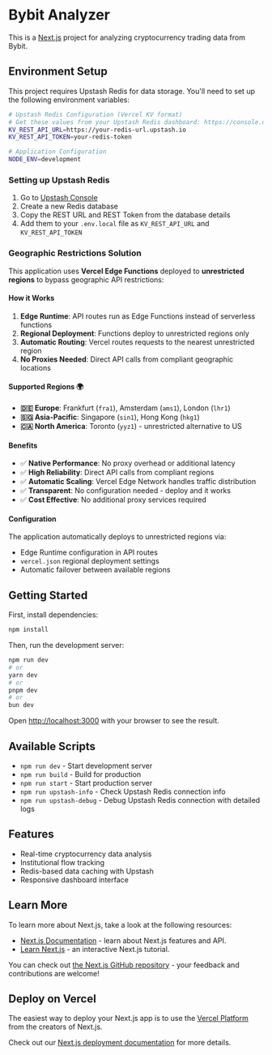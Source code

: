 # Bybit Analyzer

This is a [Next.js](https://nextjs.org) project for analyzing cryptocurrency trading data from Bybit.

## Environment Setup

This project requires Upstash Redis for data storage. You'll need to set up the following environment variables:

```bash
# Upstash Redis Configuration (Vercel KV format)
# Get these values from your Upstash Redis dashboard: https://console.upstash.com/redis
KV_REST_API_URL=https://your-redis-url.upstash.io
KV_REST_API_TOKEN=your-redis-token

# Application Configuration
NODE_ENV=development
```

### Setting up Upstash Redis

1. Go to [Upstash Console](https://console.upstash.com/redis)
2. Create a new Redis database
3. Copy the REST URL and REST Token from the database details
4. Add them to your `.env.local` file as `KV_REST_API_URL` and `KV_REST_API_TOKEN`

### Geographic Restrictions Solution

This application uses **Vercel Edge Functions** deployed to **unrestricted regions** to bypass geographic API restrictions:

#### **How it Works**
1. **Edge Runtime**: API routes run as Edge Functions instead of serverless functions
2. **Regional Deployment**: Functions deploy to unrestricted regions only
3. **Automatic Routing**: Vercel routes requests to the nearest unrestricted region
4. **No Proxies Needed**: Direct API calls from compliant geographic locations

#### **Supported Regions** 🌍
- **🇩🇪 Europe**: Frankfurt (`fra1`), Amsterdam (`ams1`), London (`lhr1`)
- **🇸🇬 Asia-Pacific**: Singapore (`sin1`), Hong Kong (`hkg1`)
- **🇨🇦 North America**: Toronto (`yyz1`) - unrestricted alternative to US

#### **Benefits**
- ✅ **Native Performance**: No proxy overhead or additional latency
- ✅ **High Reliability**: Direct API calls from compliant regions
- ✅ **Automatic Scaling**: Vercel Edge Network handles traffic distribution
- ✅ **Transparent**: No configuration needed - deploy and it works
- ✅ **Cost Effective**: No additional proxy services required

#### **Configuration**
The application automatically deploys to unrestricted regions via:
- Edge Runtime configuration in API routes
- `vercel.json` regional deployment settings
- Automatic failover between available regions

## Getting Started

First, install dependencies:

```bash
npm install
```

Then, run the development server:

```bash
npm run dev
# or
yarn dev
# or
pnpm dev
# or
bun dev
```

Open [http://localhost:3000](http://localhost:3000) with your browser to see the result.

## Available Scripts

- `npm run dev` - Start development server
- `npm run build` - Build for production
- `npm run start` - Start production server
- `npm run upstash-info` - Check Upstash Redis connection info
- `npm run upstash-debug` - Debug Upstash Redis connection with detailed logs

## Features

- Real-time cryptocurrency data analysis
- Institutional flow tracking
- Redis-based data caching with Upstash
- Responsive dashboard interface

## Learn More

To learn more about Next.js, take a look at the following resources:

- [Next.js Documentation](https://nextjs.org/docs) - learn about Next.js features and API.
- [Learn Next.js](https://nextjs.org/learn) - an interactive Next.js tutorial.

You can check out [the Next.js GitHub repository](https://github.com/vercel/next.js) - your feedback and contributions are welcome!

## Deploy on Vercel

The easiest way to deploy your Next.js app is to use the [Vercel Platform](https://vercel.com/new?utm_medium=default-template&filter=next.js&utm_source=create-next-app&utm_campaign=create-next-app-readme) from the creators of Next.js.

Check out our [Next.js deployment documentation](https://nextjs.org/docs/app/building-your-application/deploying) for more details.
